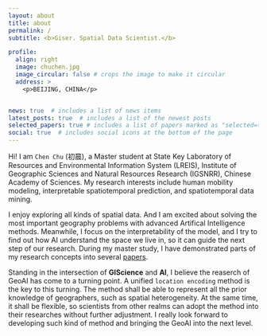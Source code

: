 ```yaml
---
layout: about
title: about
permalink: /
subtitle: <b>Giser. Spatial Data Scientist.</b>

profile:
  align: right
  image: chuchen.jpg
  image_circular: false # crops the image to make it circular
  address: >
    <p>BEIJING, CHINA</p>


news: true  # includes a list of news items
latest_posts: true  # includes a list of the newest posts
selected_papers: true # includes a list of papers marked as "selected={true}"
social: true  # includes social icons at the bottom of the page
---
```


Hi! I am `Chen Chu` (初晨), a Master student at State Key Laboratory of Resources and Environmental Information System (LREIS), Institute of Geographic Sciences and Natural Resources Research (IGSNRR), Chinese Academy of Sciences. My research interests include human mobility modeling, interpretable spatiotemporal prediction, and spatiotemporal data mining.

I enjoy exploring all kinds of spatial data. And I am excited about solving the most important geography problems with advanced Artifical Intelligence methods. Meanwhile, I focus on the interpretability of the model, and I try to find out how AI understand the space we live in, so it can guide the next step of our research. During my master study, I have demonstrated parts of my research concepts into several [papers](https://chuchen2017.github.io/publications/).

Standing in the intersection of <b>GIScience</b> and <b>AI</b>, I believe the reaserch of GeoAI has come to a turning point. A unified `location encoding` method is the key to this turning. The method shall be able to represent all the prior knowledge of geographers, such as spatial heterogeneity. At the same time, it shall be flexible, so scientists from other realms can adopt the method into their researches without further adjustment. I really look forward to developing such kind of method and bringing the GeoAI into the next level. 


